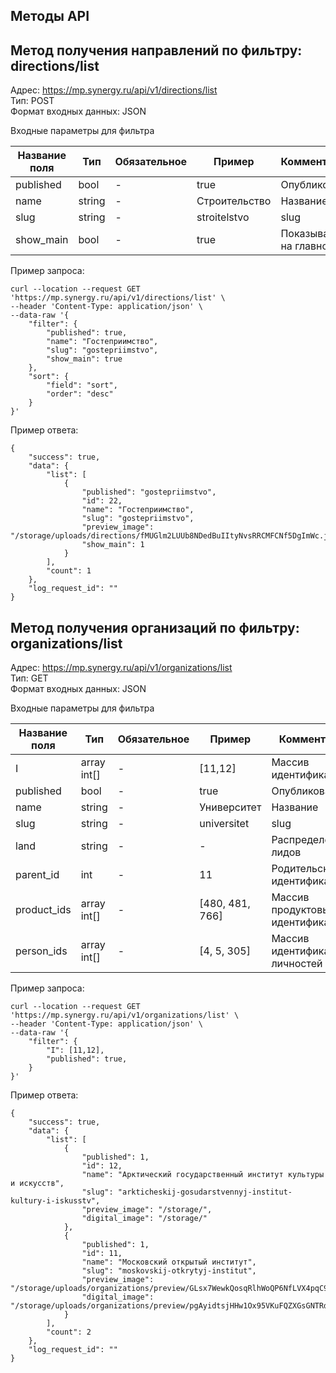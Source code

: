 ## Методы API


## Метод получения направлений по фильтру: directions/list 
Адрес: https://mp.synergy.ru/api/v1/directions/list  
Тип: POST  
Формат входных данных: JSON<br>

Входные параметры для фильтра

| Название поля | Тип | Обязательное | Пример | Комментарий
| ------------- | ------- | --- | ---------------- | ------------------------------ |
| published | bool | - | true | Опубликован |
| name      | string  | -   | Строительство | Название |
| slug      | string  | -   | stroitelstvo | slug |
| show_main      | bool  | -   | true | Показывать на главной |



Пример запроса:  
```
curl --location --request GET 'https://mp.synergy.ru/api/v1/directions/list' \
--header 'Content-Type: application/json' \
--data-raw '{
    "filter": {
        "published": true,
        "name": "Гостеприимство",
        "slug": "gostepriimstvo",
        "show_main": true
    },
    "sort": {
        "field": "sort",
        "order": "desc"
    }
}'
 ```
Пример ответа:  
```
{
    "success": true,
    "data": {
        "list": [
            {
                "published": "gostepriimstvo",
                "id": 22,
                "name": "Гостеприимство",
                "slug": "gostepriimstvo",
                "preview_image": "/storage/uploads/directions/fMUGlm2LUUb8NDedBuIItyNvsRRCMFCNf5DgImWc.jpg",
                "show_main": 1
            }
        ],
        "count": 1
    },
    "log_request_id": ""
}
 ```

## Метод получения организаций по фильтру: organizations/list 
Адрес: https://mp.synergy.ru/api/v1/organizations/list  
Тип: GET  
Формат входных данных: JSON<br>

Входные параметры для фильтра

| Название поля | Тип | Обязательное | Пример | Комментарий
| ------------- | ------- | --- | ---------------- | ------------------------------ |
| I | array int[] | - | [11,12] | Массив идентификаторов |
| published | bool | - | true | Опубликован |
| name      | string  | -   | Университет | Название |
| slug      | string  | -   | universitet | slug |
| land      | string  | -   | - | Распределение лидов |
| parent_id      | int  | -   | 11 | Родительский идентификатор |
| product_ids | array int[] | - | [480, 481, 766] | Массив продуктовых идентификаторов |
| person_ids | array int[] | - | [4, 5, 305] | Массив идентификаторов личностей |


Пример запроса:
```
curl --location --request GET 'https://mp.synergy.ru/api/v1/organizations/list' \
--header 'Content-Type: application/json' \
--data-raw '{
    "filter": {
        "I": [11,12],
        "published": true,
    }
}'
 ```
Пример ответа:
```
{
    "success": true,
    "data": {
        "list": [
            {
                "published": 1,
                "id": 12,
                "name": "Арктический государственный институт культуры и искусств",
                "slug": "arkticheskij-gosudarstvennyj-institut-kultury-i-iskusstv",
                "preview_image": "/storage/",
                "digital_image": "/storage/"
            },
            {
                "published": 1,
                "id": 11,
                "name": "Московский открытый институт",
                "slug": "moskovskij-otkrytyj-institut",
                "preview_image": "/storage/uploads/organizations/preview/GLsx7WewkQosqRlhWoQP6NfLVX4pqC9r45VdrnuF.svg",
                "digital_image": "/storage/uploads/organizations/preview/pgAyidtsjHHw1Ox95VKuFQZXGsGNTRd7uFxyH0GD.png"
            }
        ],
        "count": 2
    },
    "log_request_id": ""
}
 ```
